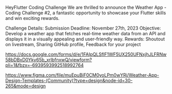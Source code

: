 HeyFlutter Coding Challenge
We are thrilled to announce the Weather App - Coding Challenge #2, a fantastic opportunity to showcase your Flutter skills and win exciting rewards.

Challenge Details:
Submission Deadline: November 27th, 2023
Objective: Develop a weather app that fetches real-time weather data from an API and displays it in a visually appealing and user-friendly way.
Rewards: Shoutout on livestream, Sharing GitHub profile, Feedback for your project

https://docs.google.com/forms/d/e/1FAIpQLSflF1WF5UX250UFNxjhJLFRNw58bDBxD0Yky65b_xrlbfnxwQ/viewform?pli=1&fbzx=-6939593992518992764

https://www.figma.com/file/muEpuBiF0CM0yoLPm0wYRj/Weather-App-Design-Templates-(Community)?type=design&node-id=30-265&mode=design
